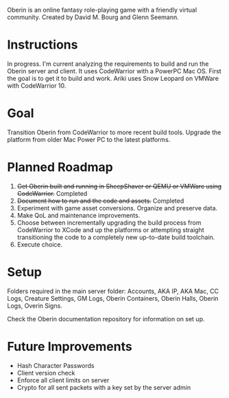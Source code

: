Oberin is an online fantasy role-playing game with a friendly virtual community. Created by David M. Bourg and Glenn Seemann.

# Instructions
In progress. I'm current analyzing the requirements to build and run the Oberin server and client. It uses CodeWarrior with a PowerPC Mac OS. First the goal is to get it to build and work. Ariki uses Snow Leopard on VMWare with CodeWarrior 10.

# Goal
Transition Oberin from CodeWarrior to more recent build tools. Upgrade the platform from older Mac Power PC to the latest platforms.

# Planned Roadmap
1. ~~Get Oberin built and running in SheepShaver or QEMU or VMWare using CodeWarrior.~~ Completed
2. ~~Document how to run and the code and assets.~~ Completed
3. Experiment with game asset conversions. Organize and preserve data.
4. Make QoL and maintenance improvements.
5. Choose between incrementally upgrading the build process from CodeWarrior to XCode and up the platforms or attempting straight transitioning the code to a completely new up-to-date build toolchain.
6. Execute choice.

# Setup
Folders required in the main server folder: Accounts, AKA IP, AKA Mac, CC Logs, Creature Settings, GM Logs, Oberin Containers, Oberin Halls, Oberin Logs, Overin Signs.

Check the Oberin documentation repository for information on set up.

# Future Improvements
 - Hash Character Passwords
 - Client version check
 - Enforce all client limits on server
 - Crypto for all sent packets with a key set by the server admin
